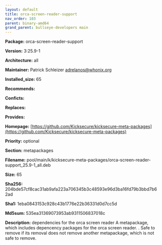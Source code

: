 ```yaml
---
layout: default
title: orca-screen-reader-support
nav_order: 103
parent: binary-amd64
grand_parent: bullseye-developers main
---
```


**Package:** orca-screen-reader-support

**Version:** 3:25.9-1

**Architecture:**  all

**Maintainer:**  Patrick Schleizer <adrelanos@whonix.org>

**Installed_size:**  65

**Recommends:**  

**Conficts:**  

**Replaces:**  

**Provides:**  

**Homepage:**  [https://github.com/Kicksecure/kicksecure-meta-packages](https://github.com/Kicksecure/kicksecure-meta-packages)

**Priority:**  optional

**Section:** metapackages

**Filename:**  pool/main/k/kicksecure-meta-packages/orca-screen-reader-support_25.9-1_all.deb

**Size:**  65

**Sha256:**  204bde57cf8cac31ab9afa223a706345b3c48593e96d3ba16fd79b3bbd7b62ad

**Sha1:**  1eba0843153c928c43b1776e22b36331d0d7cc5d

**Md5sum:**  535ea31369073953ab9311506837018c

**Description:** dependencies for the orca screen reader
 A metapackage, which includes depencency packages for the orca screen reader.
 .
 Safe to remove if its removal does not remove another metapackage, which is
 not safe to remove.


